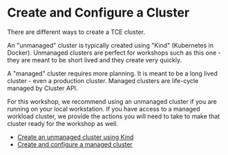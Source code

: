 # Create and Configure a Cluster

There are different ways to create a TCE cluster.

An "unmanaged" cluster is typically created using "Kind" (Kubernetes in Docker). Unmanaged clusters are perfect for
workshops such as this one - they are meant to be short lived and they create very quickly.

A "managed" cluster requires more planning. It is meant to be a long lived cluster - even a production cluster.
Managed clusters are life-cycle managed by Cluster API.

For this workshop, we recommend using an unmanaged cluster if you are running on your local workstation. If you
have access to a managed workload cluster, we provide the actions you will need to take to make that cluster 
ready for the workshop as well.

- [Create an unmanaged cluster using Kind](CreateUnmanagedCluster.md)
- [Create and configure a managed cluster](CreateManagedCluster.md)
